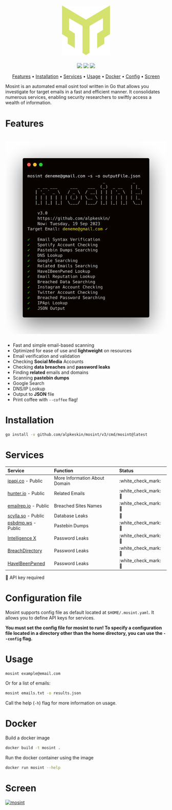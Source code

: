 <h1 align="center">
  <img src="static/mosint-logo.png" alt="mosint" width="150px">
  <br>
</h1>

<p align="center">
<a href="https://opensource.org/licenses/MIT"><img src="https://img.shields.io/badge/license-MIT-_red.svg"></a>
<a href="https://goreportcard.com/badge/github.com/alpkeskin/mosint"><img src="https://goreportcard.com/badge/github.com/alpkeskin/mosint"></a>
<a href="https://github.com/alpkeskin/mosint/releases"><img src="https://img.shields.io/github/release/alpkeskin/mosint"></a>
</p>

<p align="center">
  <a href="#features">Features</a> •
  <a href="#installation">Installation</a> •
  <a href="#services">Services</a> •
  <a href="#usage">Usage</a> •
  <a href="#docker">Docker</a> •
  <a href="#configuration-file">Config</a> •
  <a href="#screen">Screen</a>
</p>

Mosint is an automated email osint tool written in Go that allows you investigate for target emails in a fast and efficient manner. It consolidates numerous services, enabling security researchers to swiftly access a wealth of information.

# Features

<h1 align="center">
  <img src="static/mosint-run.png" alt="mosint" width="500px">
  <br>
</h1>

 - Fast and simple email-based scanning
 - Optimized for ease of use and **lightweight** on resources
 - Email verification and validation
 - Checking **Social Media** Accounts 
 - Checking **data breaches** and **password leaks**
 - Finding **related** emails and domains
 - Scanning **pastebin dumps**
 - Google Search
 - DNS/IP Lookup
 - Output to **JSON** file
 - Print coffee with `--coffee` flag!

# Installation

```sh
go install -v github.com/alpkeskin/mosint/v3/cmd/mosint@latest
```

# Services

| Service | Function | Status |
| :--- | :--- | :--- |
| [ipapi.co](https://ipapi.co/) - Public | More Information About Domain | :white\_check\_mark: |
| [hunter.io](https://hunter.io/) - Public | Related Emails | :white\_check\_mark: :key: |
| [emailrep.io](https://emailrep.io/) - Public | Breached Sites Names | :white\_check\_mark: :key: |
| [scylla.so](https://scylla.so/) - Public | Database Leaks | :construction: |
| [psbdmp.ws](https://psbdmp.ws/) - Public | Pastebin Dumps | :white\_check\_mark: :key: |
| [Intelligence X](https://intelx.io/)| Password Leaks | :white\_check\_mark: :key: |
| [BreachDirectory](https://breachdirectory.org/)| Password Leaks | :white\_check\_mark: :key: |
| [HaveIBeenPwned](https://haveibeenpwned.com/)| Password Leaks | :white\_check\_mark: :key: |

:key: API key required

# Configuration file

Mosint supports config file as default located at `$HOME/.mosint.yaml`. It allows you to define API keys for services.

**You must set the config file for mosint to run! To specify a configuration file located in a directory other than the home directory, you can use the `--config` flag.**

# Usage
```sh
mosint example@email.com
```
Or for a list of emails:
```sh
mosint emails.txt -o results.json
```
Call the help (`-h`) flag for more information on usage.

# Docker

Build a docker image
```sh
docker build -t mosint .  
```
Run the docker container using the image
```sh
docker run mosint --help
```

# Screen

[![mosint](https://asciinema.org/a/609038.svg)](https://asciinema.org/a/609038)

